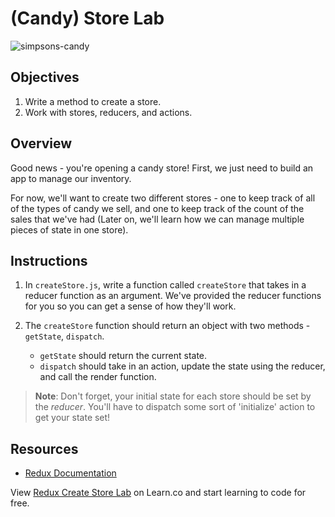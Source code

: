 # (Candy) Store Lab

![simpsons-candy](https://media.giphy.com/media/xT5LMwcxObBBA31D8c/giphy.gif)

## Objectives

1. Write a method to create a store.
2. Work with stores, reducers, and actions.

## Overview

Good news - you're opening a candy store! First, we just need to build an app to
manage our inventory.

For now, we'll want to create two different stores - one to keep track of all of
the types of candy we sell, and one to keep track of the count of the sales that
we've had (Later on, we'll learn how we can manage multiple pieces of state in
one store).

## Instructions

1. In `createStore.js`, write a function called `createStore` that takes in a
   reducer function as an argument. We've provided the reducer functions for you
   so you can get a sense of how they'll work.
2. The `createStore` function should return an object with two methods -
   `getState`, `dispatch`.

    * `getState` should return the current state.
    * `dispatch` should take in an action, update the state using the reducer, and call the render function.

> **Note**: Don't forget, your initial state for each store should be set by the
_reducer_. You'll have to dispatch some sort of 'initialize' action to get your
state set!

## Resources

* [Redux Documentation](http://redux.js.org/docs/basics/Store.html)

<p class='util--hide'>View <a href='https://learn.co/lessons/redux-create-store-lab'>Redux Create Store Lab</a> on Learn.co and start learning to code for free.</p>
